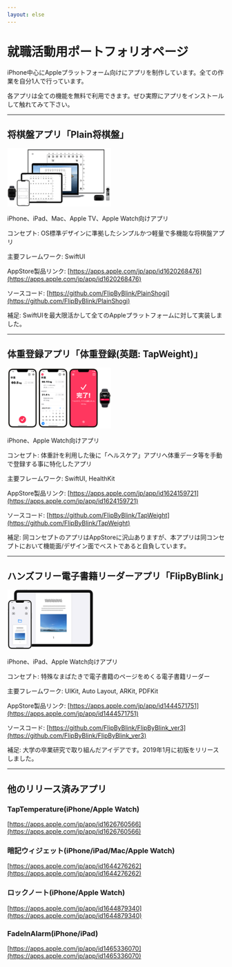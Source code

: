 ```yaml
---
layout: else
---
```


就職活動用ポートフォリオページ
==========================
iPhone中心にAppleプラットフォーム向けにアプリを制作しています。全ての作業を自分1人で行っています。

各アプリは全ての機能を無料で利用できます。ぜひ実際にアプリをインストールして触れてみて下さい。

* * *

将棋盤アプリ「Plain将棋盤」
-----------------------
<img src="image ps.png" width="240">

iPhone、iPad、Mac、Apple TV、Apple Watch向けアプリ

コンセプト: OS標準デザインに準拠したシンプルかつ軽量で多機能な将棋盤アプリ

主要フレームワーク: SwiftUI

AppStore製品リンク: [https://apps.apple.com/jp/app/id1620268476](https://apps.apple.com/jp/app/id1620268476)

ソースコード: [https://github.com/FlipByBlink/PlainShogi](https://github.com/FlipByBlink/PlainShogi)

補足: SwiftUIを最大限活かして全てのAppleプラットフォームに対して実装しました。

* * *

体重登録アプリ「体重登録(英題: TapWeight)」
------------------------
<img src="image tw.png" width="240">

iPhone、Apple Watch向けアプリ

コンセプト: 体重計を利用した後に「ヘルスケア」アプリへ体重データ等を手動で登録する事に特化したアプリ

主要フレームワーク: SwiftUI, HealthKit

AppStore製品リンク: [https://apps.apple.com/jp/app/id1624159721](https://apps.apple.com/jp/app/id1624159721)

ソースコード: [https://github.com/FlipByBlink/TapWeight](https://github.com/FlipByBlink/TapWeight)

補足: 同コンセプトのアプリはAppStoreに沢山ありますが、本アプリは同コンセプトにおいて機能面/デザイン面でベストであると自負しています。

* * *

ハンズフリー電子書籍リーダーアプリ「FlipByBlink」
------------------------------------------
<img src="image fbb.png" width="200">

iPhone、iPad、Apple Watch向けアプリ

コンセプト: 特殊なまばたきで電子書籍のページをめくる電子書籍リーダー

主要フレームワーク: UIKit, Auto Layout, ARKit, PDFKit

AppStore製品リンク: [https://apps.apple.com/jp/app/id1444571751](https://apps.apple.com/jp/app/id1444571751)

ソースコード: [https://github.com/FlipByBlink/FlipByBlink_ver3](https://github.com/FlipByBlink/FlipByBlink_ver3)

補足: 大学の卒業研究で取り組んだアイデアです。2019年1月に初版をリリースしました。

* * *

他のリリース済みアプリ
-------------------
### TapTemperature(iPhone/Apple Watch)
[https://apps.apple.com/jp/app/id1626760566](https://apps.apple.com/jp/app/id1626760566)

### 暗記ウィジェット(iPhone/iPad/Mac/Apple Watch)
[https://apps.apple.com/jp/app/id1644276262](https://apps.apple.com/jp/app/id1644276262)

### ロックノート(iPhone/Apple Watch)
[https://apps.apple.com/jp/app/id1644879340](https://apps.apple.com/jp/app/id1644879340)

### FadeInAlarm(iPhone/iPad)
[https://apps.apple.com/jp/app/id1465336070](https://apps.apple.com/jp/app/id1465336070)

